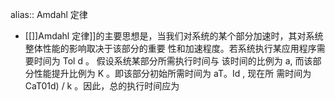 alias:: Amdahl 定律

- [[]]Amdahl 定律]]的主要思想是，当我们对系统的某个部分加速时，其对系统整体性能的影响取决于该部分的重要
  性和加速程度。若系统执行某应用程序需要时间为 Tol d 。 假设系统某部分所需执行时间与
  该时间的比例为 a, 而该部分性能提升比例为 K 。即该部分初始所需时间为 aT。Id , 现在所
  需时间为 CaT01d) / k 。因此，总的执行时间应为